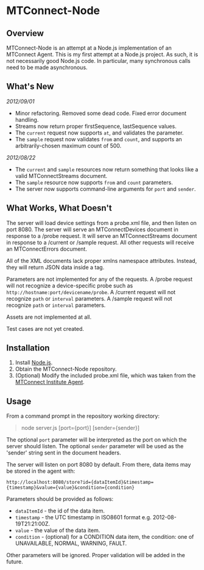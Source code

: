 # MTConnect-Node

## Overview

MTConnect-Node is an attempt at a Node.js implementation of an MTConnect Agent. 
This is my first attempt at a Node.js project. 
As such, it is not necessarily good Node.js code. 
In particular, many synchronous calls need to be made asynchronous.

## What's New

*2012/09/01*

* Minor refactoring. Removed some dead code. Fixed error document handling.
* Streams now return proper firstSequence, lastSequence values.
* The `current` request now supports `at`, and validates the parameter.
* The `sample` request now validates `from` and `count`, and supports an arbitrarily-chosen maximum count of 500.

*2012/08/22*

* The `current` and `sample` resources now return something that looks like a valid MTConnectStreams document.
* The `sample` resource now supports `from` and `count` parameters.
* The server now supports command-line arguments for `port` and `sender`.

## What Works, What Doesn't

The server will load device settings from a probe.xml file, and then listen on port 8080.
The server will serve an MTConnectDevices document in response to a /probe request.
It will serve an MTConnectStreams document in response to a /current or /sample request.
All other requests will receive an MTConnectErrors document.

All of the XML documents lack proper xmlns namespace attributes.
Instead, they will return JSON data inside a <Debug> tag.

Parameters are not implemented for any of the requests.
A /probe request will not recognize a device-specific probe such as `http://hostname:port/devicename/probe`.
A /current request will not recognize `path` or `interval` parameters.
A /sample request will not recognize `path` or `interval` parameters.

Assets are not implemented at all. 

Test cases are not yet created.

## Installation

1. Install [Node.js](http://nodejs.org).
2. Obtain the MTConnect-Node repository.
3. (Optional) Modify the included probe.xml file, which was taken from the [MTConnect Institute Agent](http://agent.mtconnect.org).

## Usage

From a command prompt in the repository working directory:
> node server.js [port={port}] [sender={sender}]

The optional `port` parameter will be interpreted as the port on which the server should listen.
The optional `sender` parameter will be used as the 'sender' string sent in the document headers. 

The server will listen on port 8080 by default. From there, data items may be stored in the agent with:

`http://localhost:8080/store?id={dataItemId}&timestamp={timestamp}&value={value}&condition={condition}`

Parameters should be provided as follows:
* `dataItemId` - the id of the data item.
* `timestamp` - the UTC timestamp in ISO8601 format e.g. 2012-08-19T21:21:00Z.
* `value` - the value of the data item.
* `condition` - (optional) for a CONDITION data item, the condition: one of UNAVAILABLE, NORMAL, WARNING, FAULT.

Other parameters will be ignored. Proper validation will be added in the future.